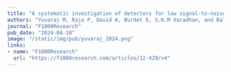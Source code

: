```yaml
---
title: "A systematic investigation of detectors for low signal-to-noise ratio EMG signals"
authors: "Yuvaraj M, Raja P, David A, Burdet E, S.K.M Varadhan, and Balasubramanian S"
journal: "F1000Research"
pub_date: "2024-04-18"
image: "/static/img/pub/yuvaraj_2024.png"
links:
- name: "F1000Research"
  url: "https://f1000research.com/articles/12-429/v4"
---
```

